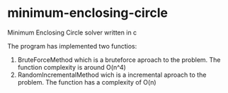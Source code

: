 # minimum-enclosing-circle
Minimum Enclosing Circle solver written in c

The program has implemented two functios:

1) BruteForceMethod which is a bruteforce aproach to the problem. The function complexity is around O(n^4)
2) RandomIncrementalMethod wich is a incremental aproach to the problem. The function has a complexity of O(n) 
